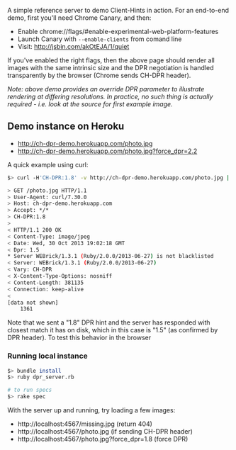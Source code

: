 A simple reference server to demo Client-Hints in action. For an end-to-end demo, first you'll need Chrome Canary, and then:

* Enable chrome://flags/#enable-experimental-web-platform-features
* Launch Canary with `--enable-clients` from comand line
* Visit: http://jsbin.com/akOtEJA/1/quiet

If you've enabled the right flags, then the above page should render all images with the same intrinsic size and the DPR negotiation is handled transparently by the browser (Chrome sends CH-DPR header).

_Note: above demo provides an override DPR parameter to illustrate rendering at differing resolutions. In practice, no such thing is actually required - i.e. look at the source for first example image._


## Demo instance on Heroku

* http://ch-dpr-demo.herokuapp.com/photo.jpg
* http://ch-dpr-demo.herokuapp.com/photo.jpg?force_dpr=2.2

A quick example using curl:

```bash
$> curl -H'CH-DPR:1.8' -v http://ch-dpr-demo.herokuapp.com/photo.jpg | wc -l

> GET /photo.jpg HTTP/1.1
> User-Agent: curl/7.30.0
> Host: ch-dpr-demo.herokuapp.com
> Accept: */*
> CH-DPR:1.8
>
< HTTP/1.1 200 OK
< Content-Type: image/jpeg
< Date: Wed, 30 Oct 2013 19:02:18 GMT
< Dpr: 1.5
* Server WEBrick/1.3.1 (Ruby/2.0.0/2013-06-27) is not blacklisted
< Server: WEBrick/1.3.1 (Ruby/2.0.0/2013-06-27)
< Vary: CH-DPR
< X-Content-Type-Options: nosniff
< Content-Length: 381135
< Connection: keep-alive
<
[data not shown]
    1361
```

Note that we sent a "1.8" DPR hint and the server has responded with closest
match it has on disk, which in this case is "1.5" (as confirmed by DPR header). To test this behavior in the browser


### Running local instance

```bash
$> bundle install
$> ruby dpr_server.rb

# to run specs
$> rake spec
```

With the server up and running, try loading a few images:

* http://localhost:4567/missing.jpg (return 404)
* http://localhost:4567/photo.jpg (if sending CH-DPR header)
* http://localhost:4567/photo.jpg?force_dpr=1.8 (force DPR)

